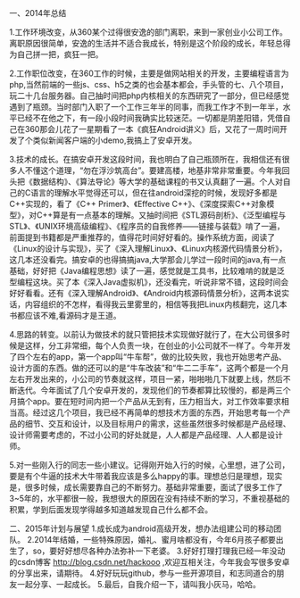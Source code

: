 一、2014年总结

1.工作环境改变，从360某个过得很安逸的部门离职，来到一家创业小公司工作。离职原因很简单，安逸的生活并不适合我成长，特别是这个阶段的成长，年轻总得为自己拼一把，疯狂一把。

2.工作职位改变，在360工作的时候，主要是做网站相关的开发，主要编程语言为php,当然前端的一些js、css、h5之类的也会基本都会，手头管的七、八个项目，玩二十几台服务器。自己抽时间把php内核相关的东西研究了一部分，但已经感觉遇到了瓶颈。当时部门入职了一个工作三年半的同事，而我工作才不到一年半，水平已经不在他之下，有一段小段时间我确实比较迷茫。一切都是阴差阳错，凭借自己在360那会儿花了一星期看了一本《疯狂Android讲义》后，又花了一周时间开发了个类似新闻客户端的小demo,我搞上了安卓开发。

3.技术的成长。在搞安卓开发这段时间，我也明白了自己瓶颈所在，我相信还有很多人不懂这个道理，“勿在浮沙筑高台”。要建高楼，地基非常非常重要。今年我回头把《数据结构》、《算法导论》等大学的基础课程的书又认真翻了一遍。个人对自己的C语言的理解水平觉得还可以，但在往android深挖的时候，发现好多都是C++实现的，看了《C++ Primer》、《Effective C++》、《深度探索C++对象模型》，对C++算是有一点基本的理解。又抽时间把《STL源码剖析》、《泛型编程与STL》、《UNIX环境高级编程》、《程序员的自我修养——链接与装载》啃了一遍，前面提到书籍都是严重推荐的，值得花时间好好看的。操作系统方面，阅读了《Linux的设计与实现》，买了《深入理解Linux》、《Linux内核源代码情景分析》，这几本还没看完。搞安卓的也得搞搞java,大学那会儿学过一段时间的java,有一点基础，好好把《Java编程思想》读了一遍，感觉就是工具书，比较难啃的就是泛型编程这块。买了本《深入Java虚拟机》，还没看完，听说非常不错，这段时间会好好看看。还有《深入理解Android》、《Android内核源码情景分析》，这两本说实话，内容组织的不怎样，看得我云里雾里的，相信等我把Linux内核翻完，这几本书都应该不难,看源码才是王道。

4.思路的转变。以前认为做技术的就只管把技术实现做好就行了，在大公司很多时候是这样，分工非常细，每个人负责一块，在创业的小公司就不一样了。今年开发了四个左右的app，第一个app叫“牛车帮”，做的比较失败，我也开始思考产品、设计方面的东西。做的还可以的是“牛车改装”和“牛二二手车”，这两个都是一个月左右开发出来的，小公司的节奏就这样，项目一紧，啪啪啪几下就要上线，然后不断迭代。今年面试了几个安卓开发的，发现他们的节奏都算比较慢的，都是两三个月搞个app。要在短时间内把一个产品从无到有，压力相当大，对工作效率要求相当高。经过这几个项目，我已经不再简单的想技术方面的东西，开始思考每一个产品的细节、交互和设计，以及目标用户的需求，这些虽然很多时候都是产品经理、设计师需要考虑的，不过小公司的好处就是，人人都是产品经理、人人都是设计师。

5.对一些刚入行的同志一些小建议。记得刚开始入行的时候，心里想，进了公司，要是有个牛逼的技术大牛带着我应该是多么happy的事。理想总归是理想，现实是，很多时候，成长需要靠自己的不断努力。基础非常重要，面试了很多工作了3~5年的，水平都很一般，我想很大的原因在没有持续不断的学习，不重视基础的积累，学到后面发现学得越多知道越发现自己什么都不会。

二、2015年计划与展望
1.成长成为android高级开发，想办法组建公司的移动团队。
2.2014年结婚，一些特殊原因，婚礼、蜜月啥都没有，今年6月孩子都要出生了，so，要好好想尽各种办法弥补一下老婆。
3.好好打理打理我已经一年没动的csdn博客 http://blog.csdn.net/hackooo ,欢迎互相关注，今年我会写很多安卓的分享出来，请期待。
4.好好玩玩github，参与一些开源项目，和志同道合的朋友一起分享、一起成长。
5.最后，自我介绍一下，请叫我小灰马，哈哈。
